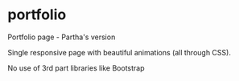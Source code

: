 # portfolio
Portfolio page - Partha's version

Single responsive page with beautiful animations (all through CSS).

No use of 3rd part libraries like Bootstrap
